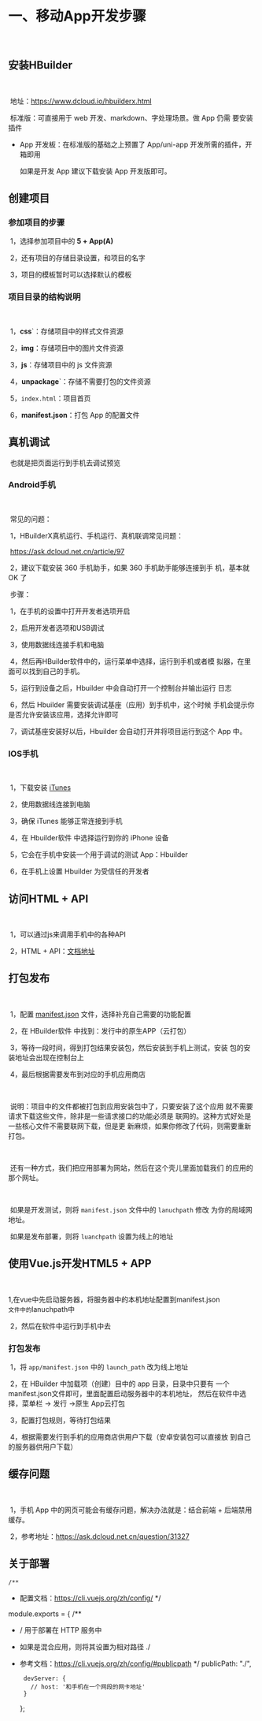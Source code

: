 # 一、移动App开发步骤

​	

## 安装HBuilder

​	

​	地址：https://www.dcloud.io/hbuilderx.html	

​	标准版：可直接用于 web 开发、markdown、字处理场景。做 App 仍需	要安装插件

- App 开发板：在标准版的基础之上预置了 App/uni-app 开发所需的插件，开箱即用

  如果是开发 App 建议下载安装 App 开发版即可。

  

## 创建项目



### 参加项目的步骤



​	1，选择参加项目中的 **5 + App(A)**

​	2，还有项目的存储目录设置，和项目的名字

​	3，项目的模板暂时可以选择默认的模板



### 项目目录的结构说明

​	

​	1，**css**`：存储项目中的样式文件资源

​	2，**img**：存储项目中的图片文件资源

​	3，**js**：存储项目中的 js 文件资源

​	4，**unpackage**`：存储不需要打包的文件资源

​	5，`index.html`：项目首页

​	6，**manifest.json**：打包 App 的配置文件



## 真机调试

​	也就是把页面运行到手机去调试预览



### Android手机

​	

​	常见的问题：



​		1，HBuilderX真机运行、手机运行、真机联调常见问题：

​		https://ask.dcloud.net.cn/article/97

​		2，建议下载安装 360 手机助手，如果 360 手机助手能够连接到手		      机，基本就 OK 了



​	步骤：

​		1，在手机的设置中打开开发者选项开启

​		2，启用开发者选项和USB调试

​		3，使用数据线连接手机和电脑

​		4，然后再HBuilder软件中的，运行菜单中选择，运行到手机或者模			拟器，在里面可以找到自己的手机。

​		5，运行到设备之后，Hbuilder 中会自动打开一个控制台并输出运行		     日志

​		6，然后 Hbuilder 需要安装调试基座（应用）到手机中，这个时候		     手机会提示你是否允许安装该应用，选择允许即可

​		7，调试基座安装好以后，Hbuilder 会自动打开并将项目运行到这个 		     App 中。



### IOS手机

​	

​	1，下载安装 [iTunes](https://www.apple.com/cn/itunes/download/)

​	2，使用数据线连接到电脑

​	3，确保 iTunes 能够正常连接到手机

​	4，在 Hbuilder软件 中选择运行到你的 iPhone 设备

​	5，它会在手机中安装一个用于调试的测试 App：Hbuilder

​	6，在手机上设置 Hbuilder 为受信任的开发者



## 访问HTML + API

​	

​	1，可以通过js来调用手机中的各种API

​	2，HTML + API：[文档地址](http://www.html5plus.org/doc/h5p.html)



## 打包发布

​	

​	1，配置 [manifest.json](http://ask.dcloud.net.cn/article/94) 文件，选择补充自己需要的功能配置

​	2，在 HBuilder软件 中找到：发行中的原生APP（云打包）

​	3，等待一段时间，得到打包结果安装包，然后安装到手机上测试，安装	     包的安装地址会出现在控制台上

​	4，最后根据需要发布到对应的手机应用商店

​	

​	说明：项目中的文件都被打包到应用安装包中了，只要安装了这个应用		   就不需要请求下载这些文件，除非是一些请求接口的功能必须是		   联网的。这种方式好处是一些核心文件不需要联网下载，但是更		   新麻烦，如果你修改了代码，则需要重新打包。

​		

​	还有一种方式，我们把应用部署为网站，然后在这个壳儿里面加载我们	的应用的那个网址。

​	

​	如果是开发测试，则将 `manifest.json` 文件中的 `lanuchpath` 修改	为你的局域网地址。



​	如果是发布部署，则将 `luanchpath` 设置为线上的地址



## 使用Vue.js开发HTML5 + APP

​	

​	1,在vue中先启动服务器，将服务器中的本机地址配置到manifest.json` 			文件中的 `lanuchpath中

​	2，然后在软件中运行到手机中去



### 打包发布



​	1，将 `app/manifest.json` 中的 `launch_path` 改为线上地址

​	2，在 HBuilder 中加载项（创建）目中的 app 目录，目录中只要有		一个manifest.json文件即可，里面配置启动服务器中的本机地址，		然后在软件中选择，菜单栏 → 发行 →原生 App云打包

​	3，配置打包规则，等待打包结果

​	4，根据需要发行到手机的应用商店供用户下载（安卓安装包可以直接放		到自己的服务器供用户下载）



## 缓存问题

​	

​	1，手机 App 中的网页可能会有缓存问题，解决办法就是：结合前端 + 	     后端禁用缓存。

​	2，参考地址：https://ask.dcloud.net.cn/question/31327



## 关于部署

	/**
 * 配置文档：https://cli.vuejs.org/zh/config/
    */

module.exports = {
  /**
   * / 用于部署在 HTTP 服务中
   * 如果是混合应用，则将其设置为相对路径 ./
   * 参考文档：https://cli.vuejs.org/zh/config/#publicpath
        */
          publicPath: "./",

          devServer: {
            // host: '和手机在一个网段的网卡地址'
          }
        };

​	